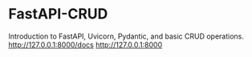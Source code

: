 # FastAPI-CRUD
Introduction to FastAPI, Uvicorn, Pydantic, and basic CRUD operations.
http://127.0.0.1:8000/docs
http://127.0.0.1:8000
